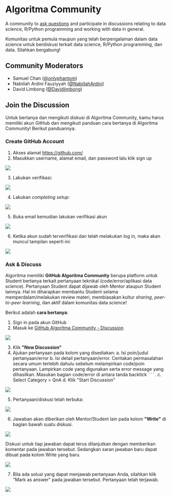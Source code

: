 # Algoritma Community

A community to [ask questions](https://github.com/teamalgoritma/community/discussions) and participate in discussions relating to data science, R/Python programming and working with data in general.

Komunitas untuk pemula maupun yang telah berpengalaman dalam data science untuk berdiskusi terkait data science, R/Python programming, dan data. Silahkan bergabung!

## Community Moderators 

- Samuel Chan ([@onlyphantom](https://github.com/onlyphantom))
- Nabiilah Ardini Fauziyyah ([@NabiilahArdini](https://github.com/NabiilahArdini))
- David Limbong ([@Davidlimbong](https://github.com/Davidlimbong))

## Join the Discussion

Untuk bertanya dan mengikuti diskusi di Algoritma Community, kamu harus memiliki akun GitHub dan mengikuti panduan cara bertanya di Algoritma Community! Berikut panduannya:

### Create GitHub Account

1. Akses alamat https://github.com/
2. Masukkan username, alamat email, dan password lalu klik sign up

![](assets/signup.png)

3. Lakukan verifikasi:

![](assets/verify.png)

4. Lakukan *completing setup*:

![](assets/completesetup.png)

5. Buka email kemudian lakukan verifikasi akun

![](assets/verifyemail.png)

6. Ketika akun sudah terverifikasi dan telah melakukan log in, maka akan muncul tampilan seperti ini:

![](assets/login.png)

### Ask & Discuss

Algoritma memiliki **GitHub Algoritma Community** berupa platform untuk Student bertanya terkait pertanyaan teknikal (code/error/aplikasi data science). Pertanyaan Student dapat dijawab oleh Mentor ataupun Student lainnya. Hal ini diharapkan membantu Student selama memperdalam/melakukan review materi, membiasakan kultur *sharing*, *peer-to-peer learning*, dan aktif dalam komunitas data science!

Berikut adalah **cara bertanya**:

1. Sign in pada akun GitHub
2. Masuk ke [GitHub Algoritma Community - Discussion](https://github.com/teamalgoritma/community/discussions)

![](assets/home.png)

3. Klik **"New Discussion"**
4. Ajukan pertanyaan pada kolom yang disediakan:
  a. Isi poin/judul pertanyaan/error
  b. Isi detail pertanyaan/error. Ceritakan permasalahan secara umum terlebih dahulu sebelum melampirkan code/poin pertanyaan. Lampirkan code yang digunakan serta error message yang dihasilkan. Masukan bagian code/error di antara tanda backtick ` ``` `. 
  c. Select Category > QnA
  d. Klik "Start Discussion"

![](assets/ask.png)

5. Pertanyaan/diskusi telah terbuka:

![](assets/opendiscuss.png)

6. Jawaban akan diberikan oleh Mentor/Student lain pada kolom **"Write"** di bagian bawah suatu diskusi. 

![](assets/write.png)

Diskusi untuk tiap jawaban dapat terus dilanjutkan dengan memberikan komentar pada jawaban tersebut. Sedangkan saran jawaban baru dapat dibuat pada kolom Write yang baru.

![](assets/answerreply.png)

7. Bila ada solusi yang dapat menjawab pertanyaan Anda, silahkan klik "Mark as answer" pada jawaban tersebut. Pertanyaan telah terjawab.

![](assets/answer.png)



